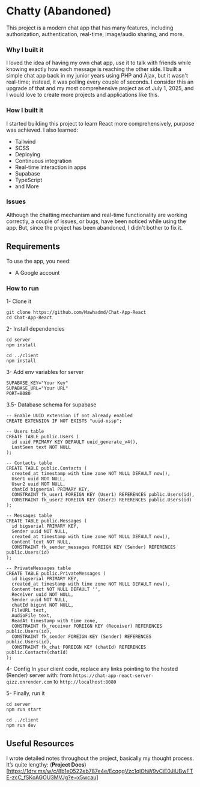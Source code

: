 # Chatty (Abandoned)

This project is a modern chat app that has many features, including authorization, authentication, real-time, image/audio sharing, and more. 

### Why I built it

I loved the idea of having my own chat app, use it to talk with friends while knowing exactly how each message is reaching the other side. I built a simple chat app back in my junior years using PHP and Ajax, but it wasn't real-time; instead, it was polling every couple of seconds. I consider this an upgrade of that and my most comprehensive project as of July 1, 2025, and I would love to create more projects and applications like this.

### How I built it

I started building this project to learn React more comprehensively, purpose was achieved. I also learned:

- Tailwind
- SCSS
- Deploying
- Continuous integration
- Real-time interaction in apps
- Supabase
- TypeScript
- and More

### Issues

Although the chatting mechanism and real-time functionality are working correctly, a couple of issues, or bugs, have been noticed while using the app. But, since the project has been abandoned, I didn't bother to fix it. 

## Requirements

To use the app, you need:

- A Google account

### How to run

1- Clone it
```
git clone https://github.com/Mawhadmd/Chat-App-React
cd Chat-App-React
```

2- Install dependencies
```
cd server
npm install

cd ../client
npm install
```

3- Add env variables
for server
```
SUPABASE_KEY="Your Key"
SUPABASE_URL="Your URL"
PORT=8080
```

3.5- Database schema for supabase
```
-- Enable UUID extension if not already enabled
CREATE EXTENSION IF NOT EXISTS "uuid-ossp";

-- Users table
CREATE TABLE public.Users (
  id uuid PRIMARY KEY DEFAULT uuid_generate_v4(),
  LastSeen text NOT NULL
);

-- Contacts table
CREATE TABLE public.Contacts (
  created_at timestamp with time zone NOT NULL DEFAULT now(),
  User1 uuid NOT NULL,
  User2 uuid NOT NULL,
  chatId bigserial PRIMARY KEY,
  CONSTRAINT fk_user1 FOREIGN KEY (User1) REFERENCES public.Users(id),
  CONSTRAINT fk_user2 FOREIGN KEY (User2) REFERENCES public.Users(id)
);

-- Messages table
CREATE TABLE public.Messages (
  id bigserial PRIMARY KEY,
  Sender uuid NOT NULL,
  created_at timestamp with time zone NOT NULL DEFAULT now(),
  Content text NOT NULL,
  CONSTRAINT fk_sender_messages FOREIGN KEY (Sender) REFERENCES public.Users(id)
);

-- PrivateMessages table
CREATE TABLE public.PrivateMessages (
  id bigserial PRIMARY KEY,
  created_at timestamp with time zone NOT NULL DEFAULT now(),
  Content text NOT NULL DEFAULT '',
  Receiver uuid NOT NULL,
  Sender uuid NOT NULL,
  chatId bigint NOT NULL,
  FileURL text,
  AudioFile text,
  ReadAt timestamp with time zone,
  CONSTRAINT fk_receiver FOREIGN KEY (Receiver) REFERENCES public.Users(id),
  CONSTRAINT fk_sender FOREIGN KEY (Sender) REFERENCES public.Users(id),
  CONSTRAINT fk_chat FOREIGN KEY (chatId) REFERENCES public.Contacts(chatId)
);
```

4- Config
In your client code, replace any links pointing to the hosted (Render) server with:
from `https://chat-app-react-server-qizz.onrender.com` to `http://localhost:8080`

5- Finally, run it
```
cd server
npm run start

cd ../client
npm run dev
```
## Useful Resources

I wrote detailed notes throughout the project, basically my thought process. It’s quite lengthy:
(**Project Docs**)[https://1drv.ms/w/c/8b1e0522eb787e4e/EcqqgVzc1qlOhW9vCiE0JiUBwFTE-zcC_fSKoAGOU3MVJg?e=x5wcau]
